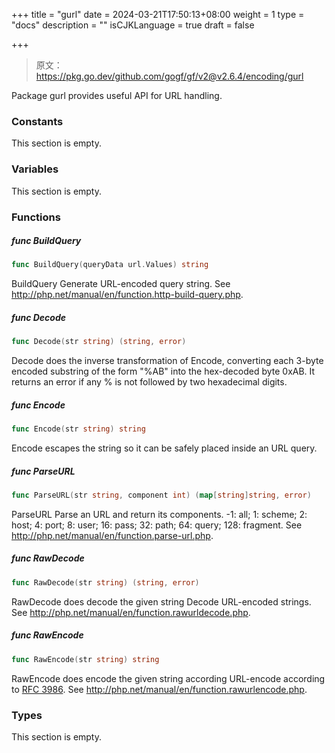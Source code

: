 +++
title = "gurl"
date = 2024-03-21T17:50:13+08:00
weight = 1
type = "docs"
description = ""
isCJKLanguage = true
draft = false

+++

> 原文：https://pkg.go.dev/github.com/gogf/gf/v2@v2.6.4/encoding/gurl

Package gurl provides useful API for URL handling.

### Constants 

This section is empty.

### Variables 

This section is empty.

### Functions 

##### func BuildQuery 

``` go
func BuildQuery(queryData url.Values) string
```

BuildQuery Generate URL-encoded query string. See http://php.net/manual/en/function.http-build-query.php.

##### func Decode 

``` go
func Decode(str string) (string, error)
```

Decode does the inverse transformation of Encode, converting each 3-byte encoded substring of the form "%AB" into the hex-decoded byte 0xAB. It returns an error if any % is not followed by two hexadecimal digits.

##### func Encode 

``` go
func Encode(str string) string
```

Encode escapes the string so it can be safely placed inside an URL query.

##### func ParseURL 

``` go
func ParseURL(str string, component int) (map[string]string, error)
```

ParseURL Parse an URL and return its components. -1: all; 1: scheme; 2: host; 4: port; 8: user; 16: pass; 32: path; 64: query; 128: fragment. See http://php.net/manual/en/function.parse-url.php.

##### func RawDecode 

``` go
func RawDecode(str string) (string, error)
```

RawDecode does decode the given string Decode URL-encoded strings. See http://php.net/manual/en/function.rawurldecode.php.

##### func RawEncode 

``` go
func RawEncode(str string) string
```

RawEncode does encode the given string according URL-encode according to [RFC 3986](https://rfc-editor.org/rfc/rfc3986.html). See http://php.net/manual/en/function.rawurlencode.php.

### Types 

This section is empty.
